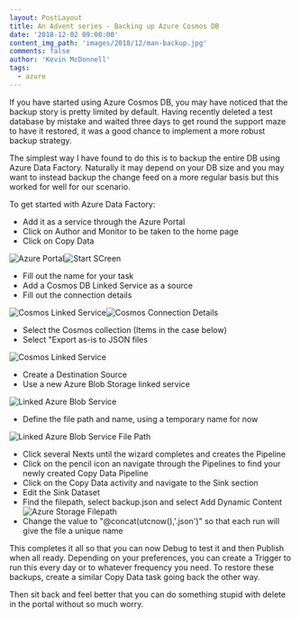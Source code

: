 ```yaml
---
layout: PostLayout
title: An Advent series - Backing up Azure Cosmos DB
date: '2018-12-02 09:00:00'
content_img_path: 'images/2018/12/man-backup.jpg'
comments: false
author: 'Kevin McDonnell'
tags:
  - azure
---
```


If you have started using Azure Cosmos DB, you may have noticed that the backup story is pretty limited by default. Having recently deleted a test database by mistake and waited three days to get round the support maze to have it restored, it was a good chance to implement a more robust backup strategy.

The simplest way I have found to do this is to backup the entire DB using Azure Data Factory. Naturally it may depend on your DB size and you may want to instead backup the change feed on a more regular basis but this worked for well for our scenario.

To get started with Azure Data Factory:

- Add it as a service through the Azure Portal
- Click on Author and Monitor to be taken to the home page
- Click on Copy Data

![Azure Portal](/images/2018/12/AzurePortalDataFactory.PNG)![Start SCreen](018/12/AzureDFStartScreen.PNG)

- Fill out the name for your task
- Add a Cosmos DB Linked Service as a source
- Fill out the connection details

![Cosmos Linked Service](018/12/AzureDFCreateLinkedService.PNG)![Cosmos Connection Details](ection.PNG)

- Select the Cosmos collection (Items in the case below)
- Select "Export as-is to JSON files

![Cosmos Linked Service](/images/2018/12/AzureDFCosmosQuery.PNG)

- Create a Destination Source
- Use a new Azure Blob Storage linked service

![Linked Azure Blob Service](018/12/AzureDFCreateLinkedServiceStorage.PNG)

- Define the file path and name, using a temporary name for now

![Linked Azure Blob Service File Path](018/12/AzureDFSelectFolder.PNG)

- Click several Nexts until the wizard completes and creates the Pipeline
- Click on the pencil icon an navigate through the Pipelines to find your newly created Copy Data Pipeline
- Click on the Copy Data activity and navigate to the Sink section
- Edit the Sink Dataset
- Find the filepath, select backup.json and select Add Dynamic Content
  ![Azure Storage Filepath](/images/2018/12/AzureDFUpdateFolder.PNG)
- Change the value to "@concat(utcnow(),'.json')" so that each run will give the file a unique name

This completes it all so that you can now Debug to test it and then Publish when all ready. Depending on your preferences, you can create a Trigger to run this every day or to whatever frequency you need. To restore these backups, create a similar Copy Data task going back the other way.

Then sit back and feel better that you can do something stupid with delete in the portal without so much worry.
